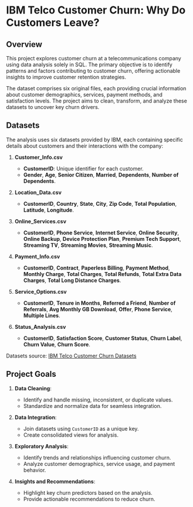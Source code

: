 # IBM Telco Customer Churn: Why Do Customers Leave?

## Overview

This project explores customer churn at a telecommunications company using data analysis solely in SQL. The primary objective is to identify patterns and factors contributing to customer churn, offering actionable insights to improve customer retention strategies.

The dataset comprises six original files, each providing crucial information about customer demographics, services, payment methods, and satisfaction levels. The project aims to clean, transform, and analyze these datasets to uncover key churn drivers.

## Datasets

The analysis uses six datasets provided by IBM, each containing specific details about customers and their interactions with the company:

1. **Customer_Info.csv**
   - **CustomerID**: Unique identifier for each customer.
   - **Gender**, **Age**, **Senior Citizen**, **Married**, **Dependents**, **Number of Dependents**.

2. **Location_Data.csv**
   - **CustomerID**, **Country**, **State**, **City**, **Zip Code**, **Total Population**, **Latitude**, **Longitude**.

3. **Online_Services.csv**
   - **CustomerID**, **Phone Service**, **Internet Service**, **Online Security**, **Online Backup**, **Device Protection Plan**, **Premium Tech Support**, **Streaming TV**, **Streaming Movies**, **Streaming Music**.

4. **Payment_Info.csv**
   - **CustomerID**, **Contract**, **Paperless Billing**, **Payment Method**, **Monthly Charge**, **Total Charges**, **Total Refunds**, **Total Extra Data Charges**, **Total Long Distance Charges**.

5. **Service_Options.csv**
   - **CustomerID**, **Tenure in Months**, **Referred a Friend**, **Number of Referrals**, **Avg Monthly GB Download**, **Offer**, **Phone Service**, **Multiple Lines**.

6. **Status_Analysis.csv**
   - **CustomerID**, **Satisfaction Score**, **Customer Status**, **Churn Label**, **Churn Value**, **Churn Score**.

Datasets source: [IBM Telco Customer Churn Datasets](https://community.ibm.com/accelerators/?context=analytics&query=telco%20churn&type=Data&product=Cognos%20Analytics)

## Project Goals

1. **Data Cleaning**:
   - Identify and handle missing, inconsistent, or duplicate values.
   - Standardize and normalize data for seamless integration.

2. **Data Integration**:
   - Join datasets using `CustomerID` as a unique key.
   - Create consolidated views for analysis.

3. **Exploratory Analysis**:
   - Identify trends and relationships influencing customer churn.
   - Analyze customer demographics, service usage, and payment behavior.

4. **Insights and Recommendations**:
   - Highlight key churn predictors based on the analysis.
   - Provide actionable recommendations to reduce churn.

